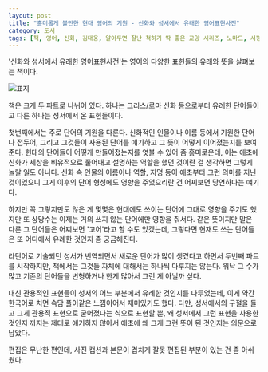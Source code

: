 ```yaml
---
layout: post
title: "흥미롭게 볼만한 현대 영어의 기원 - 신화와 성서에서 유래한 영어표현사전"
category: 도서
tags: [책, 영어, 신화, 김대웅, 알아두면 잘난 척하기 딱 좋은 교양 시리즈, 노마드, 서평]
---
```


'신화와 성서에서 유래한 영어표현사전'는
영어의 다양한 표현들의 유래와 뜻을 살펴보는 책이다.

![표지](https://lh3.googleusercontent.com/ob6n40-OwUVnkH5QTDQCldj8piBHXoHmVFsOwoju_rVObyK_8z7r2lYWj0CCvwl8K-uigYuRGtICrw=s480)

책은 크게 두 파트로 나뉘어 있다.
하나는 그리스/로마 신화 등으로부터 유례한 단어들이고
다른 하나는 성서에서 온 표현들이다.

첫번째에서는 주로 단어의 기원을 다룬다.
신화적인 인물이나 이름 등에서 기원한 단어나 접두어,
그리고 그것들이 사용된 단어를 얘기하고 그 뜻이 어떻게 이어졌는지를 보여준다.
현대의 단어들이 어떻게 만들어졌는지를 엿볼 수 있어 좀 흥미로운데,
이는 애초에 신화가 세상을 비유적으로 풀어내고 설명하는 역할을 했던 것이란 걸 생각하면
그렇게 놀랄 일도 아니다.
신화 속 인물의 이름이나 역할, 지명 등이 애초부터 그런 의미를 지닌 것이었으니
그게 이후의 단어 형성에도 영향을 주었으리란 건 어찌보면 당연하다는 얘기다.

하지만 꼭 그렇지만도 않은 게
몇몇은 현대에도 쓰이는 단어에 그대로 영향을 주기도 했지만
또 상당수는 이제는 거의 쓰지 않는 단어에만 영향을 줘서다.
같은 뜻이지만 말은 다른 그 단어들은 어찌보면 '고어'라고 할 수도 있겠는데,
그렇다면 현재도 쓰는 단어들은 또 어디에서 유례한 것인지 좀 궁금해진다.

라틴어로 기술되던 성서가 번역되면서
새로운 단어가 많이 생겼다고 하면서 두번째 파트를 시작하지만,
책에서는 그것들 자체에 대해서는 하나씩 다루지는 않는다.
워낙 그 수가 많고 기존의 단어들을 변형하거나 한게 많아서 그런 게 아닐까 싶다.

대신 관용적인 표현들이 성서의 어느 부분에서 유례한 것인지를 다루었는데,
이게 약간 한국어로 치면 속담 풀이같은 느낌이어서 재미있기도 했다.
다만, 성서에서의 구절을 들고 그게 관용적 표현으로 굳어졌다는 식으로 표현할 뿐,
왜 성서에서 그런 표현을 사용한 것인지 까지는 제대로 얘기하지 않아서
애초에 왜 그게 그런 뜻이 된 것인지는 의문으로 남았다.

편집은 무난한 편인데,
사진 캡션과 본문이 겹치게 잘못 편집된 부분이 있는 건 좀 아쉬웠다.
